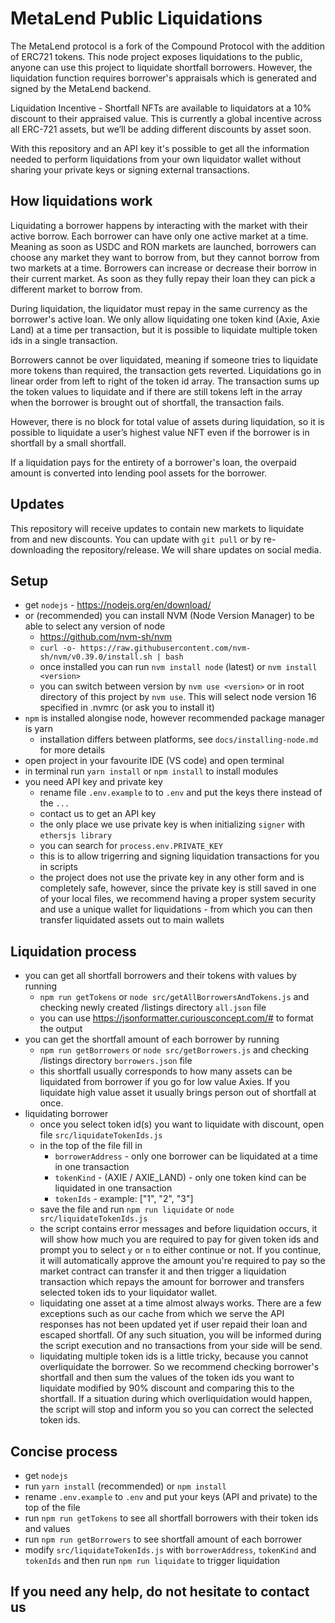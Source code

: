 # MetaLend Public Liquidations
The MetaLend protocol is a fork of the Compound Protocol with the addition of ERC721 tokens. This node project exposes liquidations to the public, anyone can use this project to liquidate shortfall borrowers. However, the liquidation function requires borrower's appraisals which is generated and signed by the MetaLend backend. 

Liquidation Incentive - Shortfall NFTs are available to liquidators at a 10% discount to their appraised value. This is currently a global incentive across all ERC-721 assets, but we’ll be adding different discounts by asset soon.

With this repository and an API key it's possible to get all the information needed to perform liquidations from your own liquidator wallet without sharing your private keys or signing external transactions.

## How liquidations work
Liquidating a borrower happens by interacting with the market with their active borrow. Each borrower can have only one active market at a time. Meaning as soon as USDC and RON markets are launched, borrowers can choose any market they want to borrow from, but they cannot borrow from two markets at a time. Borrowers can increase or decrease their borrow in their current market. As soon as they fully repay their loan they can pick a different market to borrow from.

During liquidation, the liquidator must repay in the same currency as the borrower's active loan. We only allow liquidating one token kind (Axie, Axie Land) at a time per transaction, but it is possible to liquidate multiple token ids in a single transaction. 

Borrowers cannot be over liquidated, meaning if someone tries to liquidate more tokens than required, the transaction gets reverted. Liquidations go in linear order from left to right of the token id array. The transaction sums up the token values to liquidate and if there are still tokens left in the array when the borrower is brought out of shortfall, the transaction fails. 

However, there is no block for total value of assets during liquidation, so it is possible to liquidate a user’s highest value NFT even if the borrower is in shortfall by a small shortfall. 

If a liquidation pays for the entirety of a borrower's loan, the overpaid amount is converted into lending pool assets for the borrower.

## Updates
This repository will receive updates to contain new markets to liquidate from and new discounts. You can update with `git pull` or by re-downloading the repository/release. We will share updates on social media.

## Setup
* get `nodejs` - https://nodejs.org/en/download/
* or (recommended) you can install NVM (Node Version Manager) to be able to select any version of node
  * https://github.com/nvm-sh/nvm
  * `curl -o- https://raw.githubusercontent.com/nvm-sh/nvm/v0.39.0/install.sh | bash`
  * once installed you can run `nvm install node` (latest) or `nvm install <version>`
  * you can switch between version by `nvm use <version>` or in root directory of this project by `nvm use`. This will select node version 16 specified in .nvmrc (or ask you to install it)
* `npm` is installed alongise node, however recommended package manager is yarn
  * installation differs between platforms, see `docs/installing-node.md` for more details
* open project in your favourite IDE (VS code) and open terminal
* in terminal run `yarn install` or `npm install` to install modules
* you need API key and private key
  * rename file `.env.example` to to `.env` and put the keys there instead of the `...`
  * contact us to get an API key
  * the only place we use private key is when initializing `signer` with `ethersjs library`
  * you can search for `process.env.PRIVATE_KEY`
  * this is to allow trigerring and signing liquidation transactions for you in scripts
  * the project does not use the private key in any other form and is completely safe, however, since the private key is still saved in one of your local files, we recommend having a proper system security and use a unique wallet for liquidations - from which you can then transfer liquidated assets out to main wallets

## Liquidation process
* you can get all shortfall borrowers and their tokens with values by running
  * `npm run getTokens` or `node src/getAllBorrowersAndTokens.js` and checking newly created /listings directory `all.json` file
  * you can use https://jsonformatter.curiousconcept.com/# to format the output
* you can get the shortfall amount of each borrower by running
  * `npm run getBorrowers` or `node src/getBorrowers.js` and checking /listings directory `borrowers.json` file
  * this shortfall usually corresponds to how many assets can be liquidated from borrower if you go for low value Axies. If you liquidate high value asset it usually brings person out of shortfall at once.
* liquidating borrower
  * once you select token id(s) you want to liquidate with discount, open file `src/liquidateTokenIds.js`
  * in the top of the file fill in
    * `borrowerAddress` - only one borrower can be liquidated at a time in one transaction
    * `tokenKind` - (AXIE / AXIE_LAND) - only one token kind can be liquidated in one transaction
    * `tokenIds` - example: ["1", "2", "3"]
  * save the file and run `npm run liquidate` or `node src/liquidateTokenIds.js`
  * the script contains error messages and before liquidation occurs, it will show how much you are required to pay for given token ids and prompt you to select `y` or `n` to either continue or not. If you continue, it will automatically approve the amount you're required to pay so the market contract can transfer it and then trigger a liquidation transaction which repays the amount for borrower and transfers selected token ids to your liquidator wallet.
  * liquidating one asset at a time almost always works. There are a few exceptions such as our cache from which we serve the API responses has not been updated yet if user repaid their loan and escaped shortfall. Of any such situation, you will be informed during the script execution and no transactions from your side will be send.
  * liquidating multiple token ids is a little tricky, because you cannot overliquidate the borrower. So we recommend checking borrower's shortfall and then sum the values of the token ids you want to liquidate modified by 90% discount and comparing this to the shortfall. If a situation during which overliquidation would happen, the script will stop and inform you so you can correct the selected token ids.

## Concise process
* get `nodejs`
* run `yarn install` (recommended) or `npm install`
* rename `.env.example` to `.env` and put your keys (API and private) to the top of the file
* run `npm run getTokens` to see all shortfall borrowers with their token ids and values
* run `npm run getBorrowers` to see shortfall amount of each borrower
* modify `src/liquidateTokenIds.js` with `borrowerAddress`, `tokenKind` and `tokenIds` and then run `npm run liquidate` to trigger liquidation

## If you need any help, do not hesitate to contact us 
